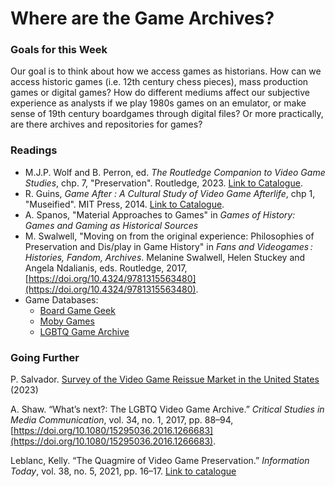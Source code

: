 # Where are the Game Archives?

### Goals for this Week

Our goal is to think about how we access games as historians. How can we access historic games (i.e. 12th century chess pieces), mass production games or digital games? How do different mediums affect our subjective experience as analysts if we play 1980s games on an emulator, or make sense of 19th century boardgames through digital files? Or more practically, are there archives and repositories for games?

### Readings

* M.J.P. Wolf and B. Perron, ed. _The Routledge Companion to Video Game Studies_, chp. 7, "Preservation". Routledge, 2023. [Link to Catalogue](https://ocul-crl.primo.exlibrisgroup.com/permalink/01OCUL\_CRL/hgdufh/alma991023134004905153).
* R. Guins, _Game After : A Cultural Study of Video Game Afterlife_, chp 1, "Museified". MIT Press, 2014. [Link to Catalogue](https://ocul-crl.primo.exlibrisgroup.com/permalink/01OCUL\_CRL/hgdufh/alma991022671414805153).&#x20;
* A. Spanos, "Material Approaches to Games" in _Games of History: Games and Gaming as Historical Sources_
* M. Swalwell, "Moving on from the original experience: Philosophies of Preservation and Dis/play in Game History" in _Fans and Videogames : Histories, Fandom, Archives_. Melanine Swalwell, Helen Stuckey and Angela Ndalianis, eds. Routledge, 2017, [https://doi.org/10.4324/9781315563480](https://doi.org/10.4324/9781315563480).
* Game Databases:&#x20;
  * [Board Game Geek](https://boardgamegeek.com)&#x20;
  * [Moby Games](https://www.mobygames.com)
  * [LGBTQ Game Archive](https://lgbtqgamearchive.com)

### Going Further

P. Salvador. [Survey of the Video Game Reissue Market in the United States](https://zenodo.org/records/8161056) (2023)

A. Shaw. “What’s next?: The LGBTQ Video Game Archive.” _Critical Studies in Media Communication_, vol. 34, no. 1, 2017, pp. 88–94, [https://doi.org/10.1080/15295036.2016.1266683](https://doi.org/10.1080/15295036.2016.1266683).

Leblanc, Kelly. “The Quagmire of Video Game Preservation.” _Information Today_, vol. 38, no. 5, 2021, pp. 16–17. [Link to catalogue](https://ocul-crl.primo.exlibrisgroup.com/permalink/01OCUL\_CRL/1ortgfo/cdi\_proquest\_miscellaneous\_2531348166)
